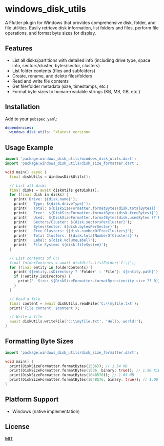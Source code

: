 # windows_disk_utils

A Flutter plugin for Windows that provides comprehensive disk, folder, and file utilities. Easily retrieve disk information, list folders and files, perform file operations, and format byte sizes for display.

## Features
- List all disks/partitions with detailed info (including drive type, space info, sectors/cluster, bytes/sector, clusters)
- List folder contents (files and subfolders)
- Create, rename, and delete files/folders
- Read and write file contents
- Get file/folder metadata (size, timestamps, etc.)
- Format byte sizes to human-readable strings (KB, MB, GB, etc.)

## Installation
Add to your `pubspec.yaml`:
```yaml
dependencies:
  windows_disk_utils: ^<latest_version>
```

## Usage Example
```dart
import 'package:windows_disk_utils/windows_disk_utils.dart';
import 'package:windows_disk_utils/disk_size_formatter.dart';

void main() async {
  final diskUtils = WindowsDiskUtils();

  // List all disks
  final disks = await diskUtils.getDisks();
  for (final disk in disks) {
    print('Drive: ${disk.name}');
    print('  Type: ${disk.driveType}');
    print('  Total: ${DiskSizeFormatter.formatBytes(disk.totalBytes)}');
    print('  Free:  ${DiskSizeFormatter.formatBytes(disk.freeBytes)}');
    print('  Used:  ${DiskSizeFormatter.formatBytes(disk.usedBytes ?? 0)}');
    print('  Sectors/Cluster: ${disk.sectorsPerCluster}');
    print('  Bytes/Sector: ${disk.bytesPerSector}');
    print('  Free Clusters: ${disk.numberOfFreeClusters}');
    print('  Total Clusters: ${disk.totalNumberOfClusters}');
    print('  Label: ${disk.volumeLabel}');
    print('  File System: ${disk.fileSystem}');
  }

  // List contents of C:\
  final folderContents = await diskUtils.listFolder('C:\\');
  for (final entity in folderContents) {
    print('${entity.isDirectory ? 'Folder' : 'File'}: ${entity.path}');
    if (!entity.isDirectory) {
      print('  Size: ${DiskSizeFormatter.formatBytes(entity.size ?? 0)}');
    }
  }

  // Read a file
  final content = await diskUtils.readFile('C:\\myfile.txt');
  print('File content: $content');

  // Write a file
  await diskUtils.writeFile('C:\\myfile.txt', 'Hello, world!');
}
```

## Formatting Byte Sizes
```dart
import 'package:windows_disk_utils/disk_size_formatter.dart';

void main() {
  print(DiskSizeFormatter.formatBytes(1536)); // 1.54 KB
  print(DiskSizeFormatter.formatBytes(1536, binary: true)); // 1.50 KiB
  print(DiskSizeFormatter.formatBytes(1048576)); // 1.05 MB
  print(DiskSizeFormatter.formatBytes(1048576, binary: true)); // 1.00 MiB
}
```

## Platform Support
- Windows (native implementation)

## License
[MIT](LICENSE)

